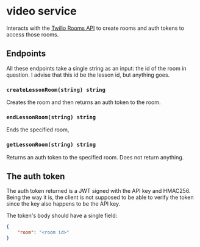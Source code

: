 # video service

Interacts with the [Twilio Rooms API](https://www.twilio.com/docs/video/api/rooms-resource) to create rooms and auth tokens to access those rooms.

## Endpoints

All these endpoints take a single string as an input: the id of the room in question. I advise that this id be the lesson id, but anything goes.

### `createLessonRoom(string) string`

Creates the room and then returns an auth token to the room.

### `endLessonRoom(string) string`

Ends the specified room, 

### `getLessonRoom(string) string`

Returns an auth token to the specified room. Does not return anything.

## The auth token

The auth token returned is a JWT signed with the API key and HMAC256. Being the way it is, the client is not supposed to be able to verify the token since the key also happens to be the API key. 

The token's body should have a single field:

```json
{
	"room": "<room id>"
}
```
